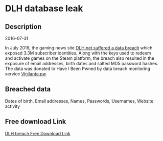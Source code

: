 # DLH database leak

## Description

2016-07-31

In July 2016, the gaming news site <a href="http://www.zdnet.com/article/millions-of-steam-game-keys-stolen-after-site-hack/" target="_blank" rel="noopener">DLH.net suffered a data breach</a> which exposed 3.3M subscriber identities. Along with the keys used to redeem and activate games on the Steam platform, the breach also resulted in the exposure of email addresses, birth dates and salted MD5 password hashes. The data was donated to Have I Been Pwned by data breach monitoring service <a href="https://vigilante.pw/" target="_blank" rel="noopener">Vigilante.pw</a>.

## Breached data

Dates of birth, Email addresses, Names, Passwords, Usernames, Website activity

## Free download Link

[DLH breach Free Download Link](https://link-to.net/1229997/190.9614696289076/dynamic/?r=aHR0cHM6Ly93d3cubWVkaWFmaXJlLmNvbS92aWV3L0FKTnZHek9LN1Q0eWliQy9kbGgubmV0L2ZpbGU=)